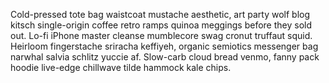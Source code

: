Cold-pressed tote bag waistcoat mustache aesthetic, art party wolf blog kitsch single-origin coffee retro ramps quinoa meggings before they sold out. Lo-fi iPhone master cleanse mumblecore swag cronut truffaut squid. Heirloom fingerstache sriracha keffiyeh, organic semiotics messenger bag narwhal salvia schlitz yuccie af. Slow-carb cloud bread venmo, fanny pack hoodie live-edge chillwave tilde hammock kale chips.